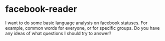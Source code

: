 facebook-reader
===============

I want to do some basic language analysis on facebook statuses. For example, common words for everyone, or for specific groups. Do you have any ideas of what questions I should try to answer?
